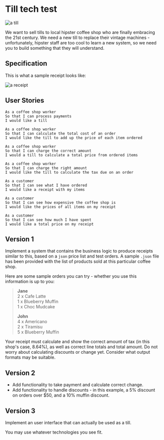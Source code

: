 Till tech test
==============

![a till](/images/till.jpg)

We want to sell tills to local hipster coffee shop who are finally embracing the 21st century. We need a new till to replace their vintage machines - unfortunately, hipster staff are too cool to learn a new system, so we need you to build something that they will understand.

Specification
-------------

This is what a sample receipt looks like:

![a receipt](/images/receipt.jpg)


User Stories
---------

```
As a coffee shop worker
So that I can process payments
I would like a till

As a coffee shop worker
So that I can calculate the total cost of an order
I would like the till to add up the price of each item ordered

As a coffee shop worker
So that I can charge the correct amount 
I would a till to calculate a total price from ordered items 

As a coffee shop worker
So that I can charge the right amount
I would like the till to calculate the tax due on an order

As a customer
So that I can see what I have ordered
I would like a receipt with my items

As a customer
So that I can see how expensive the coffee shop is 
I would like the prices of all items on my receipt

As a customer
So that I can see how much I have spent
I would like a total price on my receipt
```
Version 1
---------

Implement a system that contains the business logic to produce receipts similar to this, based on a `json` price list and test orders. A sample `.json` file has been provided with the list of products sold at this particular coffee shop. 

Here are some sample orders you can try - whether you use this information is up to you:

> **Jane**  
> 2 x Cafe Latte  
> 1 x Blueberry Muffin  
> 1 x Choc Mudcake  
>
> **John**  
> 4 x Americano  
> 2 x Tiramisu  
> 5 x Blueberry Muffin  

Your receipt must calculate and show the correct amount of tax (in this shop's case, 8.64%), as well as correct line totals and total amount. Do not worry about calculating discounts or change yet. Consider what output formats may be suitable.

Version 2
---------

- Add functionality to take payment and calculate correct change.  
- Add functionality to handle discounts - in this example, a 5% discount on orders over $50, and a 10% muffin discount.

Version 3
---------

Implement an user interface that can actually be used as a till.

You may use whatever technologies you see fit.
